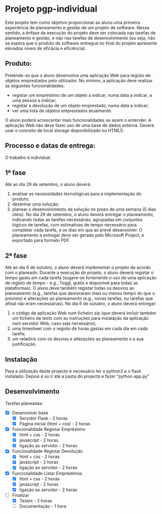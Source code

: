 # Projeto pgp-individual

Este projeto tem como objetivo proporcionar ao aluno uma primeira experiência de planeamento e gestão de um projeto de software. Nesse sentido, a ênfase da execução do projeto deve ser colocada nas tarefas de planeamento e gestão, e não nas tarefas de desenvolvimento (ou seja, não se espera que o produto de software entregue no final do projeto apresente elevados níveis de eficácia e eficiência).

## Produto:

Pretende-se que o aluno desenvolva uma aplicação Web para registo de objetos emprestados pelo utilizador. No mínimo, a aplicação deve realizar as seguintes funcionalidades: 
- registar um empréstimo de um objeto a indicar, numa data a indicar, a uma pessoa a indicar; 
- registar a devolução de um objeto emprestado, numa data a indicar;
- ver uma lista de objetos emprestados atualmente. 

O aluno poderá acrescentar mais funcionalidades se assim o entender. A aplicação Web não deve fazer uso de uma base de dados externa. Deverá usar o conceito de local storage disponibilizado no HTML5.

## Processo e datas de entrega:

O trabalho é individual.

## 1ª fase 

Até ao dia 29 de setembro, o aluno deverá: 
1) analisar as necessidades tecnológicas para a implementação do produto; 
2) desenhar uma solução; 
3) planear o desenvolvimento da solução no prazo de uma semana (5 dias úteis). 
No dia 29 de setembro, o aluno deverá entregar o planeamento, indicando todas as tarefas necessárias, agrupadas em conjuntos lógicos de tarefas, com estimativas de tempo necessário para completar cada tarefa, e os dias em que as prevê desenvolver. O planeamento a entregar deve ser gerado pelo Microsoft Project, e exportado para formato PDF.

## 2ª fase

Até ao dia 6 de outubro, o aluno deverá implementar o projeto de acordo com o planeado. Durante a execução do projeto, o aluno deverá registar o tempo gasto em cada tarefa (sugere-se fortemente o uso de uma aplicação de registo de tempo - e.g., Toggl, grátis e disponível para todas as plataformas).
O aluno deve também registar todas os desvios ao planeamento (e.g., tarefas que demoraram mais ou menos tempo do que o previsto) e alterações ao planeamento (e.g., novas tarefas, ou tarefas que afinal não eram necessárias). 
No dia 6 de outubro, o aluno deverá entregar: 
1) o código da aplicação Web num ficheiro zip (que deverá incluir também um ficheiro de texto com as instruções para instalação da aplicação num servidor Web, caso seja necessário); 
2) uma timesheet com o registo de horas gastas em cada dia em cada tarefa; 
3) um relatório com os desvios e alterações ao planeamento e a sua justificação.

## Instalação

Para a utilização deste projecto é necessário ter o python3 e o flask instalado. Depois é so ir até a pasta do projecto e fazer "python app.py"

## Desenvolvimento

Tarefas planeadas:

- [x] Desenvolver base 
    - [x] Servidor Flask - 2 horas
    - [x] Página inicial (html + css) - 2 horas
    
- [x] Funcionalidade Registar Empréstimo
    - [x] html + css - 2 horas
    - [x] javascript - 2 horas
    - [x] ligação ao servidor - 2 horas

- [x] Funcionalidade Registar Devolução
    - [x] html + css - 2 horas
    - [x] javascript - 2 horas
    - [x] ligação ao servidor - 2 horas

- [x] Funcionalidade Listar Empréstimos
    - [x] html + css - 2 horas
    - [x] javascript - 2 horas
    - [x] ligação ao servidor - 2 horas
    
- [ ] Finalizar
    - [x] Testes - 2 horas
    - [ ] Documentação - 1 hora
